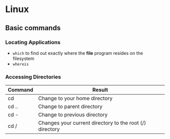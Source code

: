 # Linux
## Basic commands
### Locating Applications
- ``which`` to find out exactly where the __file__ program resides on the filesystem
- ``whereis`` 

### Accessing Directories
|Command|Result|
|-------|-----------|
|cd 	|Change to your home directory|
|cd ..|Change to parent directory|
|cd - |Change to previous directory|
|cd /	|Changes your current directory to the root (/) directory|
